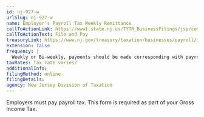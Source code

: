 ```yaml
---
id: nj-927-w
urlSlug: nj-927-w
name: Employer’s Payroll Tax Weekly Remittance
callToActionLink: https://www1.state.nj.us/TYTR_BusinessFilings/jsp/common/Login.jsp?taxcode=45
callToActionText: File and Pay
treasuryLink: https://www.nj.gov/treasury/taxation/businesses/payroll/index.shtml
extension: false
frequency: |
  Weekly or Bi-weekly, payments should be made corresponding with payroll frequency
taxRates: Tax rate varies?
additionalInfo:
filingMethod: online
filingDetails:
agency: New Jersey Division of Taxation
---
```


Employers must pay payroll tax. This form is required as part of your Gross Income Tax.
